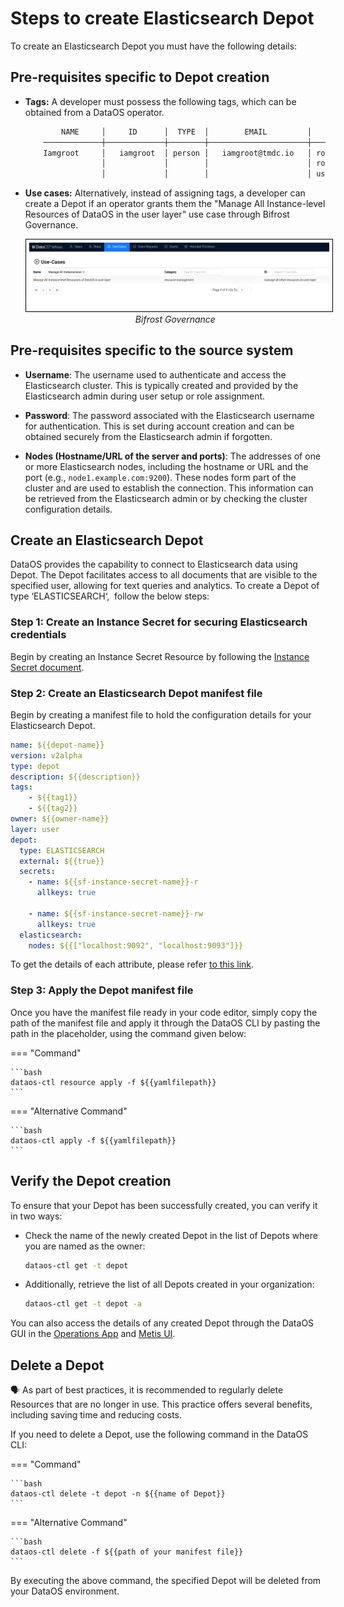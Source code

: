 # Steps to create Elasticsearch Depot

To create an Elasticsearch Depot you must have the following details:

## Pre-requisites specific to Depot creation

- **Tags:** A developer must possess the following tags, which can be obtained from a DataOS operator.

    ```bash
            NAME     │     ID      │  TYPE  │        EMAIL         │              TAGS               
        ─────────────┼─────────────┼────────┼──────────────────────┼─────────────────────────────────
        Iamgroot     │   iamgroot  │ person │   iamgroot@tmdc.io   │ roles:id:data-dev,                            
                     │             │        │                      │ roles:id:user,                  
                     │             │        │                      │ users:id:iamgroot  
    ```

- **Use cases:** Alternatively, instead of assigning tags, a developer can create a Depot if an operator grants them the "Manage All Instance-level Resources of DataOS in the user layer" use case through Bifrost Governance.

    <center>
    <img src="/resources/depot/usecase2.png" alt="Bifrost Governance" style="width:60rem; border: 1px solid black; padding: 5px;" />
    <figcaption><i>Bifrost Governance</i></figcaption>
    </center>

## Pre-requisites specific to the source system

- **Username**: The username used to authenticate and access the Elasticsearch cluster. This is typically created and provided by the Elasticsearch admin during user setup or role assignment.

- **Password**: The password associated with the Elasticsearch username for authentication. This is set during account creation and can be obtained securely from the Elasticsearch admin if forgotten.

- **Nodes (Hostname/URL of the server and ports)**: The addresses of one or more Elasticsearch nodes, including the hostname or URL and the port (e.g., `node1.example.com:9200`). These nodes form part of the cluster and are used to establish the connection. This information can be retrieved from the Elasticsearch admin or by checking the cluster configuration details.

## Create an Elasticsearch Depot

DataOS provides the capability to connect to Elasticsearch data using Depot. The Depot facilitates access to all documents that are visible to the specified user, allowing for text queries and analytics. To create a Depot of type ‘ELASTICSEARCH‘,  follow the below steps:

### **Step 1: Create an Instance Secret for securing Elasticsearch credentials**

Begin by creating an Instance Secret Resource by following the [Instance Secret document](/resources/instance_secret/data_sources/elasticsearch/).

### **Step 2: Create an Elasticsearch Depot manifest file**

Begin by creating a manifest file to hold the configuration details for your Elasticsearch Depot.


```yaml
name: ${{depot-name}}
version: v2alpha
type: depot
description: ${{description}}
tags:
    - ${{tag1}}
    - ${{tag2}}
owner: ${{owner-name}}
layer: user
depot:
  type: ELASTICSEARCH              
  external: ${{true}}
  secrets:
    - name: ${{sf-instance-secret-name}}-r
      allkeys: true

    - name: ${{sf-instance-secret-name}}-rw
      allkeys: true
  elasticsearch:                           
    nodes: ${{["localhost:9092", "localhost:9093"]}}
```
To get the details of each attribute, please refer [to this link](/resources/depot/configurations).


### Step 3: Apply the Depot manifest file

Once you have the manifest file ready in your code editor, simply copy the path of the manifest file and apply it through the DataOS CLI by pasting the path in the placeholder, using the command given below:

=== "Command"

    ```bash
    dataos-ctl resource apply -f ${{yamlfilepath}}
    ```
=== "Alternative Command"

    ```bash
    dataos-ctl apply -f ${{yamlfilepath}}
    ```



## Verify the Depot creation

To ensure that your Depot has been successfully created, you can verify it in two ways:

- Check the name of the newly created Depot in the list of Depots where you are named as the owner:

    ```bash
    dataos-ctl get -t depot
    ```

- Additionally, retrieve the list of all Depots created in your organization:

    ```bash
    dataos-ctl get -t depot -a
    ```

You can also access the details of any created Depot through the DataOS GUI in the [Operations App](https://dataos.info/interfaces/operations/) and [Metis UI](https://dataos.info/interfaces/metis/).

## Delete a Depot

<aside class="callout">
🗣️ As part of best practices, it is recommended to regularly delete Resources that are no longer in use. This practice offers several benefits, including saving time and reducing costs.
</aside>

If you need to delete a Depot, use the following command in the DataOS CLI:

=== "Command"

    ```bash
    dataos-ctl delete -t depot -n ${{name of Depot}}
    ```
=== "Alternative Command"

    ```bash
    dataos-ctl delete -f ${{path of your manifest file}}
    ```

By executing the above command, the specified Depot will be deleted from your DataOS environment.
